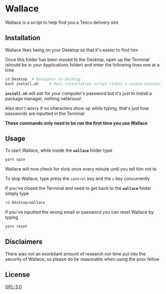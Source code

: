 # Wallace

Wallace is a script to help find you a Tesco delivery slot

## Installation

Wallace likes being on your Desktop so that it's easier to find him

Once this folder has been moved to the Desktop, open up the Terminal (should be in your Applications folder) and enter the following lines one at a time

```bash
cd Desktop  # Navigates to Desktop
bash install.sh     # Runs installation script (takes a couple minutes)
```

**`install.sh`** will ask for your computer's password but it's just to install a package manager, nothing nefarious!

Also don't worry if no characters show up while typing, that's just how passwords are inputted in the Terminal

**These commands only need to be run the first time you use Wallace**

## Usage

To start Wallace, while inside the **`wallace`** folder type

```bash
yarn spin
```

Wallace will now check for slots once every minute until you tell him not to

To stop Wallace, type press the `control` key and the `c` key concurrently

If you've closed the Terminal and need to get back to the **`wallace`** folder simply type

```bash
cd Desktop/wallace
```

If you've inputted the wrong email or password you can reset Wallace by typing

```bash
yarn reset
```

## Disclaimers

There was not an exorbitant amount of research nor time put into the security of Wallace, so please do be reasonable when using the poor fellow

## License

[GPL-3.0](https://choosealicense.com/licenses/gpl-3.0/)
